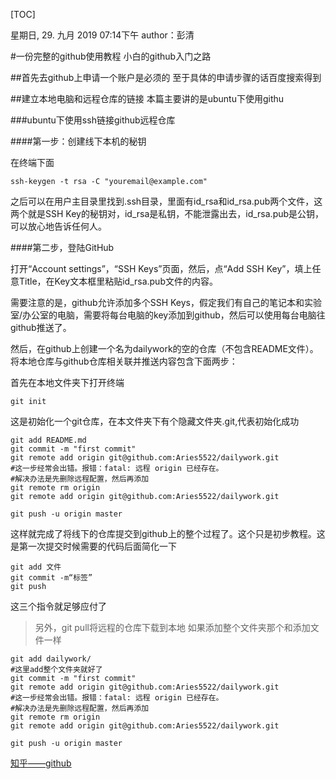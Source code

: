 [TOC]

星期日, 29. 九月 2019 07:14下午 
author：彭清

#一份完整的github使用教程
小白的github入门之路

##首先去github上申请一个账户是必须的
至于具体的申请步骤的话百度搜索得到

##建立本地电脑和远程仓库的链接
本篇主要讲的是ubuntu下使用githu

###ubuntu下使用ssh链接github远程仓库

####第一步：创建线下本机的秘钥

在终端下面

```
ssh-keygen -t rsa -C "youremail@example.com"
```
之后可以在用户主目录里找到.ssh目录，里面有id_rsa和id_rsa.pub两个文件，这两个就是SSH Key的秘钥对，id_rsa是私钥，不能泄露出去，id_rsa.pub是公钥，可以放心地告诉任何人。

####第二步，登陆GitHub

打开“Account settings”，“SSH Keys”页面，然后，点“Add SSH Key”，填上任意Title，在Key文本框里粘贴id_rsa.pub文件的内容。

需要注意的是，github允许添加多个SSH Keys，假定我们有自己的笔记本和实验室/办公室的电脑，需要将每台电脑的key添加到github，然后可以使用每台电脑往github推送了。

然后，在github上创建一个名为dailywork的空的仓库（不包含README文件）。
将本地仓库与github仓库相关联并推送内容包含下面两步：

首先在本地文件夹下打开终端
```
git init
```
这是初始化一个git仓库，在本文件夹下有个隐藏文件夹.git,代表初始化成功
```
git add README.md
git commit -m "first commit"
git remote add origin git@github.com:Aries5522/dailywork.git
#这一步经常会出错。报错：fatal: 远程 origin 已经存在。
#解决办法是先删除远程配置，然后再添加
git remote rm origin
git remote add origin git@github.com:Aries5522/dailywork.git

git push -u origin master
```
这样就完成了将线下的仓库提交到github上的整个过程了。这个只是初步教程。这是第一次提交时候需要的代码后面简化一下
```
git add 文件
git commit -m“标签”
git push
```
这三个指令就足够应付了

>另外，git pull将远程的仓库下载到本地
如果添加整个文件夹那个和添加文件一样

```
git add dailywork/
#这里add整个文件夹就好了
git commit -m "first commit"
git remote add origin git@github.com:Aries5522/dailywork.git
#这一步经常会出错。报错：fatal: 远程 origin 已经存在。
#解决办法是先删除远程配置，然后再添加
git remote rm origin
git remote add origin git@github.com:Aries5522/dailywork.git

git push -u origin master
```
[知乎——github](https://zhuanlan.zhihu.com/p/44181150) 